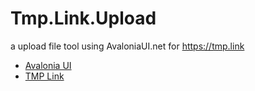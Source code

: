 # Tmp.Link.Upload
a upload file tool using AvaloniaUI.net for https://tmp.link

- [Avalonia UI](http://avaloniaui.net/)
- [TMP Link](https://tmp.link)
